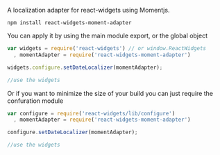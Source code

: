 
A localization adapter for react-widgets using Momentjs.

    npm install react-widgets-moment-adapter

You can apply it by using the main module export, or the global object

```js
var widgets = require('react-widgets') // or window.ReactWidgets
  , momentAdapter = require('react-widgets-moment-adapter')

widgets.configure.setDateLocalizer(momentAdapter);

//use the widgets

```

Or if you want to minimize the size of your build you can just require the confuration module

```js
var configure = require('react-widgets/lib/configure')
  , momentAdapter = require('react-widgets-moment-adapter')

configure.setDateLocalizer(momentAdapter);

//use the widgets

```
